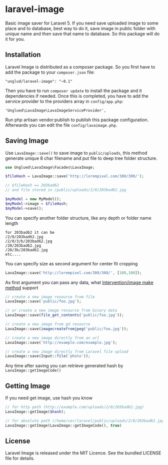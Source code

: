 # laravel-image
Basic image saver for Laravel 5.
If you need save uploaded image to some place and to database, best way to do it, save image in public folder with unique name and then save that name to database. So this package will do it for you.

## Installation

Laravel Image is distributed as a composer package. So you first have to add the package to your `composer.json` file:

```
"unglud/laravel-image": "~0.1"
```

Then you have to run `composer update` to install the package and it dependencies if needed. Once this is completed, you have to add the service provider to the providers array in `config/app.php`:

```
'Unglued\LavaImage\LavaImageServiceProvider',
```

Run php artisan vendor:publish to publish this package configuration. Afterwards you can edit the file `config/lavaimage.php`.

## Saving Image

Use `LavaImage::save()` to save image to `public/uploads`, this method generate unique 8 char filename and put file to deep tree folder structure.

```php
use Unglued\LavaImage\Facades\LavaImage;

$fileHash = LavaImage::save('http://lorempixel.com/300/300/');

// $fileHash == 203bad62
// and file stored in /public/uploads/2/0/203bad62.jpg

$myModel = new MyModel();
$myModel->image = $fileHash;
$myModel->save();
```

You can specify another folder structure, like any depth or folder name length

```
for 203bad62 it can be
/2/0/203bad62.jpg
/2/0/3/b/203bad62.jpg
/20/203bad62.jpg
/20/3b/203bad62.jpg
etc....
```

You can specify size as second argument for center fit cropping

```php
LavaImage::save('http://lorempixel.com/300/300/', [100,100]);
```

As first argument you can pass any data, what [Intervention/image make method](http://image.intervention.io/api/make) support

```php
// create a new image resource from file
LavaImage::save('public/foo.jpg');

// or create a new image resource from binary data
LavaImage::save(file_get_contents('public/foo.jpg'));

// create a new image from gd resource
LavaImage::save(imagecreatefromjpeg('public/foo.jpg'));

// create a new image directly from an url
LavaImage::save('http://example.com/example.jpg');

// create a new image directly from Laravel file upload
LavaImage::save(Input::file('photo'));
```

Any time after saving you can retrieve generated hash by `LavaImage::getImageCode()`

## Getting Image

If you need get image, use hash you know

```php
// for http path (http://example.com/uploads/2/0/203bad62.jpg)
LavaImage::getImage($hash);

// for absolute path (/home/var/laravel/public/uploads/2/0/203bad62.jpg)
LavaImage::getImage(LavaImage::getImageCode(), true)
```


## License

Laravel Image is released under the MIT Licence. See the bundled LICENSE file for details.
